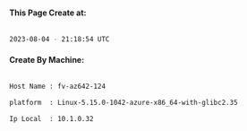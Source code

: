 
   
#### This Page Create at:

```bash

2023-08-04 - 21:18:54 UTC

```

#### Create By Machine:

```bash

Host Name : fv-az642-124

platform  : Linux-5.15.0-1042-azure-x86_64-with-glibc2.35

Ip Local  : 10.1.0.32

```

